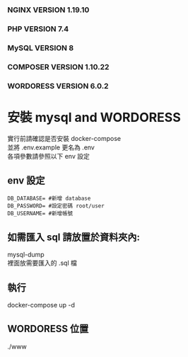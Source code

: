 ### NGINX VERSION 1.19.10
### PHP VERSION 7.4
### MySQL VERSION 8
### COMPOSER VERSION 1.10.22
### WORDORESS VERSION 6.0.2

# 安裝 mysql and WORDORESS
實行前請確認是否安裝 docker-compose  
並將 .env.example 更名為 .env  
各項參數請參照以下 env 設定

## env 設定
```
DB_DATABASE= #新增 database
DB_PASSWORD= #設定密碼 root/user
DB_USERNAME= #新增帳號
```

## 如需匯入 sql 請放置於資料夾內:
mysql-dump  
裡面放需要匯入的 .sql 檔

## 執行
docker-compose up -d

## WORDORESS 位置
./www
